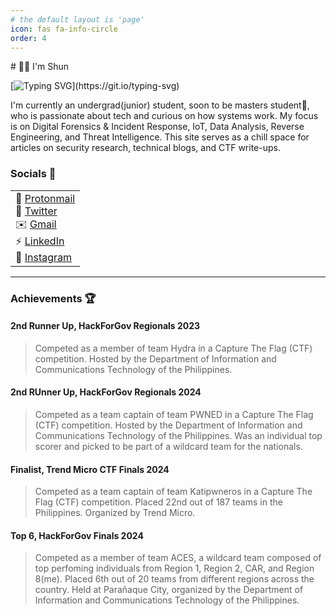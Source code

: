 ```yaml
---
# the default layout is 'page'
icon: fas fa-info-circle
order: 4
---
```


<link
  rel="stylesheet"
  href="https://cdn.jsdelivr.net/gh/dheereshagrwal/colored-icons@1.7.5/src/app/ci.min.css"
/>
<head>
  <meta name="google-site-verification" content="NejdknhKiHzLZiCyOKd_SAwShQnvov1fOSF8EnTd5wQ" />
</head>
#  👋🏼 I'm Shun

<br>

[![Typing SVG](https://readme-typing-svg.herokuapp.com?color=ffffff&lines=Security+Researcher;Software+Engineer;DFIR+Aspirant;Python+Developer;Network+Engineer;Electronics+Nerd;)](https://git.io/typing-svg)

I'm currently an undergrad(junior) student, soon to be masters student🤞, who is passionate about tech and curious on how systems work. My focus is on Digital Forensics & Incident Response, IoT, Data Analysis, Reverse Engineering, and Threat Intelligence. This site serves as a chill space for articles on security research, technical blogs, and CTF write-ups.

### Socials 💬

<table>
    <tr style="background-color:transparent">
        <td valign="top" width="100%">
         💬 <a href="mailto:shawnmichaelsudaria@proton.me">Protonmail</a>
            <br>
         🐤 <a href="https://x.com/__5hun__">Twitter</a>
            <br>
         ✉️ <a href="mailto:shawnmichaelsudaria@proton.me">Gmail</a>
            <br>
         ⚡ <a href="https://www.linkedin.com/in/shawn-michael-sudaria-397a33319/">LinkedIn</a>
            <br>
         👾 <a href="https://www.instagram.com/shun_micx/">Instagram</a>

</td>
</tr>
</table>

---

### Achievements 🏆

#### 2nd Runner Up, HackForGov Regionals 2023

> Competed as a member of team Hydra in a Capture The Flag (CTF) competition. Hosted by the Department of Information and Communications Technology of the Philippines.

#### 2nd RUnner Up, HackForGov Regionals 2024

> Competed as a team captain of team PWNED in a Capture The Flag (CTF) competition. Hosted by the Department of Information and Communications Technology of the Philippines. Was an individual top scorer and picked to be part of a wildcard team for the nationals.

#### Finalist, Trend Micro CTF Finals 2024

> Competed as a team captain of team Katipwneros in a Capture The Flag (CTF) competition. Placed 22nd out of 187 teams in the Philippines. Organized by Trend Micro.

#### Top 6, HackForGov Finals 2024

> Competed as a member of team ACES, a wildcard team composed of top perfoming individuals from Region 1, Region 2, CAR, and Region 8(me). Placed 6th out of 20 teams from different regions across the country. Held at Parañaque City, organized by the Department of Information and Communications Technology of the Philippines.

